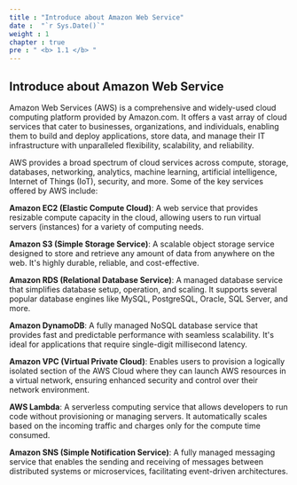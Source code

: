 ```yaml
---
title : "Introduce about Amazon Web Service"
date :  "`r Sys.Date()`" 
weight : 1 
chapter : true
pre : " <b> 1.1 </b> "
---
```


## Introduce about Amazon Web Service

Amazon Web Services (AWS) is a comprehensive and widely-used cloud computing platform provided by Amazon.com. It offers a vast array of cloud services that cater to businesses, organizations, and individuals, enabling them to build and deploy applications, store data, and manage their IT infrastructure with unparalleled flexibility, scalability, and reliability.

AWS provides a broad spectrum of cloud services across compute, storage, databases, networking, analytics, machine learning, artificial intelligence, Internet of Things (IoT), security, and more. Some of the key services offered by AWS include:

**Amazon EC2 (Elastic Compute Cloud)**: A web service that provides resizable compute capacity in the cloud, allowing users to run virtual servers (instances) for a variety of computing needs.

**Amazon S3 (Simple Storage Service)**: A scalable object storage service designed to store and retrieve any amount of data from anywhere on the web. It's highly durable, reliable, and cost-effective.

**Amazon RDS (Relational Database Service)**: A managed database service that simplifies database setup, operation, and scaling. It supports several popular database engines like MySQL, PostgreSQL, Oracle, SQL Server, and more.

**Amazon DynamoDB**: A fully managed NoSQL database service that provides fast and predictable performance with seamless scalability. It's ideal for applications that require single-digit millisecond latency.

**Amazon VPC (Virtual Private Cloud)**: Enables users to provision a logically isolated section of the AWS Cloud where they can launch AWS resources in a virtual network, ensuring enhanced security and control over their network environment.

**AWS Lambda**: A serverless computing service that allows developers to run code without provisioning or managing servers. It automatically scales based on the incoming traffic and charges only for the compute time consumed.

**Amazon SNS (Simple Notification Service)**: A fully managed messaging service that enables the sending and receiving of messages between distributed systems or microservices, facilitating event-driven architectures.
